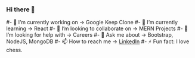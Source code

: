 ### Hi there 👋

#- 🔭 I’m currently working on -> Google Keep Clone
#- 🌱 I’m currently learning -> React
#- 👯 I’m looking to collaborate on -> MERN Projects
#- 🤔 I’m looking for help with -> Careers
#- 💬 Ask me about -> Bootstrap, NodeJS, MongoDB
#- 📫 How to reach me -> [LinkedIn](https://www.linkedin.com/in/thenvir/)
#- ⚡ Fun fact: I love chess.
